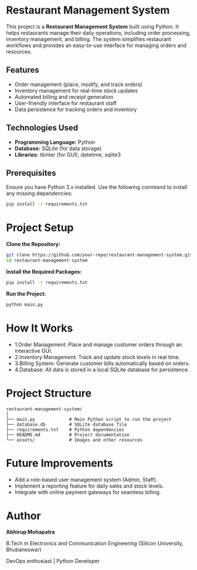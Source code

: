# Restaurant Management System

This project is a **Restaurant Management System** built using Python. It helps restaurants manage their daily operations, including order processing, inventory management, and billing. The system simplifies restaurant workflows and provides an easy-to-use interface for managing orders and resources.

## Features
- Order management (place, modify, and track orders)  
- Inventory management for real-time stock updates  
- Automated billing and receipt generation  
- User-friendly interface for restaurant staff  
- Data persistence for tracking orders and inventory  

## Technologies Used
- **Programming Language:** Python  
- **Database:** SQLite (for data storage)  
- **Libraries:** tkinter (for GUI), datetime, sqlite3  

## Prerequisites
Ensure you have Python 3.x installed. Use the following command to install any missing dependencies:  
```bash
pip install -r requirements.txt
```
# Project Setup
**Clone the Repository:**

```bash
git clone https://github.com/your-repo/restaurant-management-system.git
cd restaurant-management-system
```
**Install the Required Packages:**

```bash
pip install -r requirements.txt
```
**Run the Project:**

```bash
python main.py
```
# How It Works
  - 1.Order Management: Place and manage customer orders through an interactive GUI.
  - 2.Inventory Management: Track and update stock levels in real time.
  - 3.Billing System: Generate customer bills automatically based on orders.
  - 4.Database: All data is stored in a local SQLite database for persistence.
# Project Structure
```
restaurant-management-system/
│
├── main.py             # Main Python script to run the project
├── database.db         # SQLite database file
├── requirements.txt    # Python dependencies
├── README.md           # Project documentation
└── assets/             # Images and other resources
```
# Future Improvements
- Add a role-based user management system (Admin, Staff).
- Implement a reporting feature for daily sales and stock levels.
- Integrate with online payment gateways for seamless billing.
# Author
**Abhirup Mohapatra**

  B.Tech in Electronics and Communication Engineering (Silicon University, Bhubaneswar)
  
  DevOps enthusiast | Python Developer
